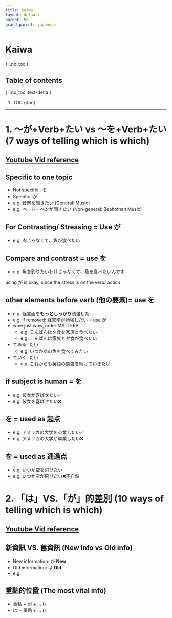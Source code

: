 ```yaml
---
title: kaiwa
layout: default
parent: N5
grand_parent: japanese
---
```

# Kaiwa
{: .no_toc }

## Table of contents
{: .no_toc .text-delta }

1. TOC
{:toc}

---

# 1. ～が+Verb+たい vs ～を+Verb+たい (7 ways of telling which is which)

## [Youtube Vid reference](https://www.youtube.com/watch?v=lNf3EOyiTGI)

## Specific to one topic
- Not specific : を
- Specific :が
- e.g. 音楽を聞きたい (General: Music)
- e.g. ベートーベンが聞きたい (Non-general: Beahothan Music)

## For Contrasting/ Stressing = Use が
- e.g. 肉じゃなくて、魚が食べたい

## Compare and contrast = use を
- e.g. 魚を釣りたいわけじゃなくて、魚を食べたいんです

using が is okay, since the stress is on the verb/ action

## other elements before verb (他の要素)= use を
- e.g. 経営画を**もっとしっかり**勉強した
- e.g. if removed: 経営学が勉強したい = use が
- wow just wow, order MATTERS
    - e.g. こんばんは夕食を家族と食べたい
    - e.g. こんばんは家族と夕食が食べたい
- てみる+たい
    - e.g. いつかあの魚を食べてみたい
- ていく+たい
    - e.g. これからも英語の勉強を続けていきたい

    
## if subject is human = を
- e.g. 彼女が喜ばせたい✅
- e.g. 彼女を喜ばせたい❌

## を = used as 起点
- e.g. アメリカの大学を卒業したい✅
- e.g. アメリカの大学が卒業したい❌

## を = used as 通過点
- e.g. いつか空を飛びたい
- e.g. いつか空が飛びたい❌不自然

# 2. 「は」VS.「が」的差別 (10 ways of telling which is which)

## [Youtube Vid reference](https://www.youtube.com/watch?v=8bezFH30na4)

## 新資訊 VS. 舊資訊 (New info vs Old info)
- New information: が **New**
- Old information: は **Old**
- e.g. 

## 重點的位置 (The most vital info)
- 重點 + が + ... ()
- は + 重點 + ... ()